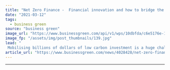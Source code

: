 ```yaml
---
title: "Net Zero Finance -  Financial innovation and how to bridge the green investment chasm"
date: "2021-03-12"
tags: 
  - business green
source: "business green"
image_url: "https://www.businessgreen.com/api/v1/wps/10dbfda/c6e5176e-1e98-44f7-b8c0-1fad18e02286/2/canary-wharf-original-185x114.jpg"
image_fp: "/assets/img/post_thumbnails/139.jpg"
lead: "
 Mobilising billions of dollars of low carbon investment is a huge challenge, but it is also a massive opportunity for those financiers willing to innovate in pursuit of net zero emissions ..."
article_url: "https://www.businessgreen.com/news/4028428/net-zero-finance-financial-innovation-bridge-green-investment-chasm"
---
```


---
